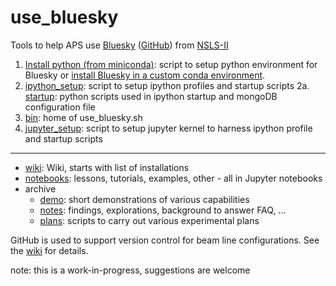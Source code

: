# use_bluesky
Tools to help APS use [Bluesky](http://nsls-ii.github.io/bluesky) ([GitHub](https://github.com/NSLS-II/bluesky)) from [NSLS-II](http://nsls-ii.github.io)

1. [Install python (from miniconda)](python_installation): script to setup python environment for Bluesky or [install Bluesky in a custom conda environment](python_installation/environment.md).
2. [ipython_setup](ipython_setup/README.md): script to setup ipython profiles and startup scripts
2a. [startup](ipython_setup/startup/README.md): python scripts used in ipython startup and mongoDB configuration file
3. [bin](bin/README.md): home of use_bluesky.sh
4. [jupyter_setup](jupyter_setup/README.md): script to setup jupyter kernel to harness ipython profile and startup scripts

------------

* [wiki](https://github.com/BCDA-APS/use_bluesky/wiki): Wiki, starts with list of installations
* [notebooks](notebooks/README.md): lessons, tutorials, examples, other - all in Jupyter notebooks
* archive
  * [demo](archive/demos/README.md): short demonstrations of various capabilities
  * [notes](archive/notes/README.md): findings, explorations, background to answer FAQ, ...
  * [plans](archive/plans/README.md): scripts to carry out various experimental plans 

GitHub is used to support version control for beam line configurations.
See the [wiki](https://github.com/BCDA-APS/use_bluesky/wiki) for details.

note: this is a work-in-progress, suggestions are welcome
